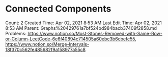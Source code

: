# Connected Components

Count: 2
Created Time: Apr 02, 2021 8:53 AM
Last Edit Time: Apr 02, 2021 8:53 AM
Parent: Graphs%20429761a7bf524bd984bacb37409f2858.md
Problems: https://www.notion.so/Most-Stones-Removed-with-Same-Row-or-Column-LeetCode-6e6f40894c714505a60ebc3b6cbefc55, https://www.notion.so/Merge-Intervals-18f370c562fe485682f9a158977a55c8